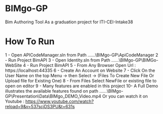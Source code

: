 # BIMgo-GP
Bim Authoring  Tool As a graduation project for ITI-CEI-Intake38
# How To Run 
1 -  Open APICodeManager.sln from Path ......\BIMgo-GP\ApiCodeManager 
2 -  Run Project BimAPI 
3 -  Open Identity.sln from Path ......\BIMgo-GP\BIMGo-WebSite 
4 -  Run Project BimAPI
5 -  From Any Browser Open Url : https://localhost:44335
6 -  Create An Account on Website 
7 -  Click On the User Name on the top Menu -> then Select -> (Files To Create New File Or Upload file for Existing One)
8 -  From Files Select NewFile or existing file to open on editor 
9 -  Many features are enabled in this project 
10-  A Full Demo illustrates the available features found on path ......\BIMgo-GP\Presentation\Data\BIMgo_DEMO_Video.mp4
     Or you can watch it on Youtube : https://www.youtube.com/watch?reload=9&v=537scjDS3PU&t=631s 
 
